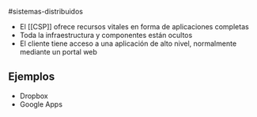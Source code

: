 #sistemas-distribuidos 

- El [[CSP]] ofrece recursos vitales en forma de aplicaciones completas
- Toda la infraestructura y componentes están ocultos
- El cliente tiene acceso a una aplicación de alto nivel, normalmente mediante un portal web

## Ejemplos

- Dropbox
- Google Apps